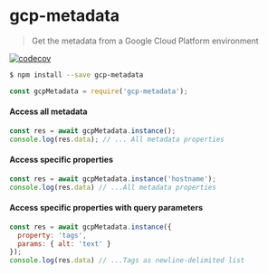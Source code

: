 # gcp-metadata
> Get the metadata from a Google Cloud Platform environment

[![codecov][codecov-image]][codecov-url]

```sh
$ npm install --save gcp-metadata
```
```js
const gcpMetadata = require('gcp-metadata');
```

#### Access all metadata
```js
const res = await gcpMetadata.instance();
console.log(res.data); // ... All metadata properties
```

#### Access specific properties
```js
const res = await gcpMetadata.instance('hostname');
console.log(res.data) // ...All metadata properties
```

#### Access specific properties with query parameters
```js
const res = await gcpMetadata.instance({
  property: 'tags',
  params: { alt: 'text' }
});
console.log(res.data) // ...Tags as newline-delimited list
```

[codecov-image]: https://codecov.io/gh/stephenplusplus/gcp-metadata/branch/master/graph/badge.svg
[codecov-url]: https://codecov.io/gh/stephenplusplus/gcp-metadata